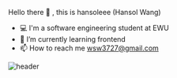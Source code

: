Hello there 👋 , this is hansoleee (Hansol Wang)
- 💻 I'm a software engineering student at EWU
- 🌱 I’m currently learning frontend
- 📫 How to reach me wsw3727@gmail.com


![header](https://capsule-render.vercel.app/api?type=waving&color=auto&height=300&section=header&text=han%20sol&fontSize=70)
